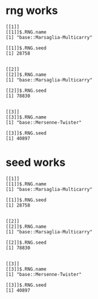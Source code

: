 # rng works

    [[1]]
    [[1]]$.RNG.name
    [1] "base::Marsaglia-Multicarry"
    
    [[1]]$.RNG.seed
    [1] 28758
    
    
    [[2]]
    [[2]]$.RNG.name
    [1] "base::Marsaglia-Multicarry"
    
    [[2]]$.RNG.seed
    [1] 78830
    
    
    [[3]]
    [[3]]$.RNG.name
    [1] "base::Mersenne-Twister"
    
    [[3]]$.RNG.seed
    [1] 40897
    
    

# seed works

    [[1]]
    [[1]]$.RNG.name
    [1] "base::Marsaglia-Multicarry"
    
    [[1]]$.RNG.seed
    [1] 28758
    
    
    [[2]]
    [[2]]$.RNG.name
    [1] "base::Marsaglia-Multicarry"
    
    [[2]]$.RNG.seed
    [1] 78830
    
    
    [[3]]
    [[3]]$.RNG.name
    [1] "base::Mersenne-Twister"
    
    [[3]]$.RNG.seed
    [1] 40897
    
    


